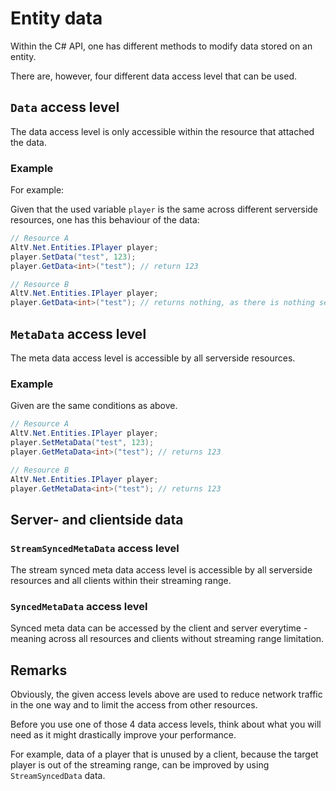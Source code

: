 
# Entity data

Within the C# API, one has different methods to modify data stored on an entity.

There are, however, four different data access level that can be used.

## `Data` access level

The data access level is only accessible within the resource that attached the data.

### Example

For example:

Given that the used variable `player` is the same across different serverside resources, one has this behaviour of the data:

```csharp
// Resource A
AltV.Net.Entities.IPlayer player;
player.SetData("test", 123);
player.GetData<int>("test"); // return 123

// Resource B
AltV.Net.Entities.IPlayer player;
player.GetData<int>("test"); // returns nothing, as there is nothing set within the current resource
```

## `MetaData` access level

The meta data access level is accessible by all serverside resources.

### Example

Given are the same conditions as above.

```csharp
// Resource A
AltV.Net.Entities.IPlayer player;
player.SetMetaData("test", 123);
player.GetMetaData<int>("test"); // returns 123

// Resource B
AltV.Net.Entities.IPlayer player;
player.GetMetaData<int>("test"); // returns 123
```

## Server- and clientside data

### `StreamSyncedMetaData` access level

The stream synced meta data access level is accessible by all serverside resources and all clients within their streaming range.

### `SyncedMetaData` access level

Synced meta data can be accessed by the client and server everytime - meaning across all resources and clients without streaming range limitation.

## Remarks

Obviously, the given access levels above are used to reduce network traffic in the one way and to limit the access from other resources.

Before you use one of those 4 data access levels, think about what you will need as it might drastically improve your performance.

For example, data of a player that is unused by a client, because the target player is out of the streaming range, can be improved by using `StreamSyncedData` data.
